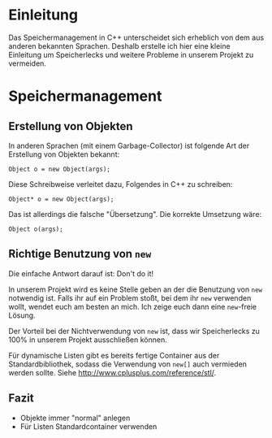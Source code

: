 # Einleitung #

Das Speichermanagement in C++ unterscheidet sich erheblich von dem aus anderen bekannten Sprachen. Deshalb erstelle ich hier eine kleine Einleitung um Speicherlecks und weitere Probleme in unserem Projekt zu vermeiden.

# Speichermanagement #

## Erstellung von Objekten ##
In anderen Sprachen (mit einem Garbage-Collector) ist folgende Art der Erstellung von Objekten bekannt:
```
Object o = new Object(args);
```
Diese Schreibweise verleitet dazu, Folgendes in C++ zu schreiben:
```
Object* o = new Object(args);
```
Das ist allerdings die falsche "Übersetzung". Die korrekte Umsetzung wäre:
```
Object o(args);
```

## Richtige Benutzung von `new` ##
Die einfache Antwort darauf ist: Don't do it!

In unserem Projekt wird es keine Stelle geben an der die Benutzung von `new` notwendig ist. Falls ihr auf ein Problem stoßt, bei dem ihr `new` verwenden wollt, wendet euch am besten an mich. Ich zeige euch dann eine `new`-freie Lösung.

Der Vorteil bei der Nichtverwendung von `new` ist, dass wir Speicherlecks zu 100% in unserem Projekt ausschließen können.

Für dynamische Listen gibt es bereits fertige Container aus der Standardbibliothek, sodass die Verwendung von `new[]` auch vermieden werden sollte. Siehe http://www.cplusplus.com/reference/stl/.

## Fazit ##
  * Objekte immer "normal" anlegen
  * Für Listen Standardcontainer verwenden